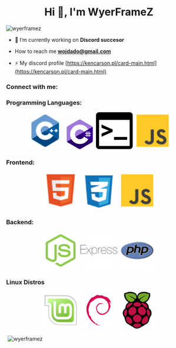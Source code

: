 <h1 align="center">Hi 👋, I'm WyerFrameZ</h1>
<p align="left"> <img src="https://komarev.com/ghpvc/?username=wyerframez&label=Profile%20views&color=0e75b6&style=plastic" alt="wyerframez" /> </p>

- 🔭 I’m currently working on **Discord succesor**

- How to reach me **wojdado@gmail.com**

- ⚡ My discord profile [https://kencarson.pl/card-main.html](https://kencarson.pl/card-main.html)

<h3 align="left">Connect with me:</h3>
<p align="left">
</p>

<h3 align="left">Programming Languages:</h3>

<p align="center">
  <img src="cpp.svg" width="100" alt="HTML" />
   <img src="cs.svg" width="80" alt="JavaScript" />
  <img src="bash.svg" width="100" alt="CSS" />
  <img src="js.svg" width="100" alt="JavaScript" />
</p>

<h3 align="left">Frontend:</h3>

<p align="center">
  <img src="html.svg" width="100" alt="HTML" />
  <img src="css.svg" width="100" alt="CSS" />
  <img src="js.svg" width="100" alt="JavaScript" />
</p>

<h3 align="left">Backend:</h3>

<p align="center">
  <img src="nodejs.svg" width="100" alt="HTML" />
  <img src="express.svg" width="100" alt="CSS" />
  <img src="php.svg" width="100" alt="JavaScript" />
</p>

<h3 align="left">Linux Distros</h3>

<p align="center">
  <img src="mint.svg" width="100" alt="HTML" />
  <img src="debian.svg" width="100" alt="CSS" />
  <img src="rasperry.svg" width="100" alt="JavaScript" />
</p>

<p>&nbsp;<img align="center" src="https://github-readme-stats.vercel.app/api?username=wyerframez&show_icons=true&locale=en" alt="wyerframez" /></p>
